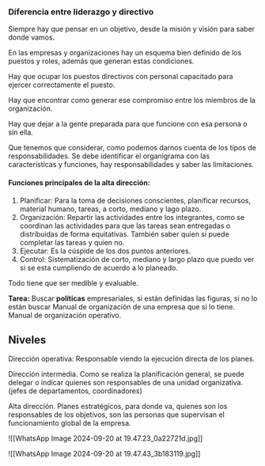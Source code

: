 ### Diferencia entre liderazgo y directivo
Siempre hay que pensar en un objetivo, desde la misión y visión para saber donde vamos.

En las empresas y organizaciones hay un esquema bien definido de los puestos y roles, además que generan estas condiciones.

Hay que ocupar los puestos directivos con personal capacitado para ejercer correctamente el puesto.

Hay que encontrar como generar ese compromiso entre los miembros de la organización.

Hay que dejar a la gente preparada para que funcione con esa persona o sin ella.

Que tenemos que considerar, como podemos darnos cuenta de los tipos de responsabilidades. Se debe identificar el organigrama con las características y funciones, hay responsabilidades y saber las limitaciones.

#### Funciones principales de la alta dirección:

1. Planificar: Para la toma de decisiones conscientes, planificar recursos, material humano, tareas, a corto, mediano y lago plazo.
2. Organización: Repartir las actividades entre los integrantes, como se coordinan las actividades para que las tareas sean entregadas o distribuidas de forma equitativas. También saber quien si puede completar las tareas y quien no.
3. Ejecutar: Es la cúspide de los dos puntos anteriores.
4. Control: Sistematización de corto, mediano y largo plazo que puedo ver si se esta cumpliendo de acuerdo a lo planeado.


Todo tiene que ser medible y evaluable.

**Tarea:** Buscar **políticas** empresariales, si están definidas las figuras, si no lo están buscar Manual de organización de una empresa que si lo tiene.
Manual de organización operativo.
## Niveles

Dirección operativa: Responsable viendo la ejecución directa de los planes.

Dirección intermedia. Como se realiza la planificación general, se puede delegar o indicar quienes son responsables de una unidad organizativa. (jefes de departamentos, coordinadores)

Alta dirección. Planes estratégicos, para donde va, quienes son los responsables de los objetivos, son las personas que supervisan el funcionamiento global de la empresa.

![[WhatsApp Image 2024-09-20 at 19.47.23_0a22721d.jpg]]

![[WhatsApp Image 2024-09-20 at 19.47.43_3b183119.jpg]]